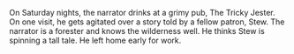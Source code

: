 On Saturday nights, the narrator drinks at a grimy pub, The Tricky Jester. On one visit, he gets agitated over a story told by a fellow patron, Stew. 
The narrator is a forester and knows the wilderness well. He thinks Stew is spinning a tall tale.
He left home early for work.
